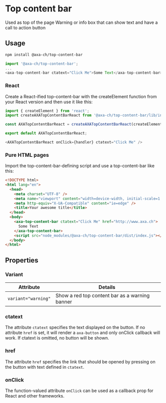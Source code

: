 # Top content bar

Used as top of the page Warning or info box that can show text and have a call to action button

## Usage

```bash
npm install @axa-ch/top-content-bar
```

```js
import '@axa-ch/top-content-bar';
...
<axa-top-content-bar ctatext="Click Me">Some Text</axa-top-content-bar>
```

### React

Create a React-ified top-content-bar with the createElement function from your React version and then use it like this:

```js
import { createElement } from 'react';
import createAXATopContentBarReact from '@axa-ch/top-content-bar/lib/index.react';

const AXATopContentBarReact = createAXATopContentBarReact(createElement);

export default AXATopContentBarReact;
```

```js
<AXATopContentBarReact onClick={handler} ctatext="Click Me" />
```

### Pure HTML pages

Import the top-content-bar-defining script and use a top-content-bar like this:

```html
<!DOCTYPE html>
<html lang="en">
  <head>
    <meta charset="UTF-8" />
    <meta name="viewport" content="width=device-width, initial-scale=1.0" />
    <meta http-equiv="X-UA-Compatible" content="ie=edge" />
    <title>Your awesome title</title>
  </head>
  <body>
    <axa-top-content-bar ctatext="Click Me" href="http://www.axa.ch">
      Some Text
    </axa-top-content-bar>
    <script src="node_modules/@axa-ch/top-content-bar/dist/index.js"></script>
  </body>
</html>
```

## Properties

### Variant

| Attribute           | Details                                        |
| ------------------- | ---------------------------------------------- |
| `variant="warning"` | Show a red top content bar as a warning banner |

### ctatext

The attribute `ctatext` specifies the text displayed on the button.
If no attribute `href` is set, it will render a `axa-button` and only onClick callback will work. If ctatext is omitted, no button will be shown.

### href

The attribute `href` specifies the link that should be opened by pressing on the button with text defined in `ctatext`.

### onClick

The function-valued attribute `onClick` can be used as a callback prop for React and other frameworks.
